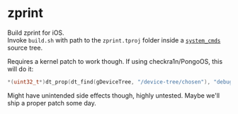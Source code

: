 # zprint

Build zprint for iOS.  
Invoke `build.sh` with path to the `zprint.tproj` folder inside a [`system_cmds`](https://opensource.apple.com/tarballs/system_cmds/) source tree.

Requires a kernel patch to work though. If using checkra1n/PongoOS, this will do it:

```c
*(uint32_t*)dt_prop(dt_find(gDeviceTree, "/device-tree/chosen"), "debug-enabled", NULL) = 1;
```

Might have unintended side effects though, highly untested. Maybe we'll ship a proper patch some day.
